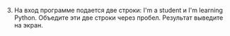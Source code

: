 3. На вход программе подается две строки: I'm a student и I'm learning Python. Объедите эти две строки через пробел. Результат выведите на экран.
